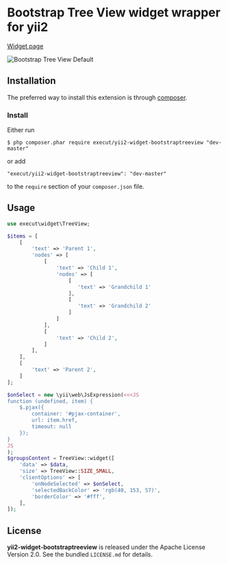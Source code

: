 # Bootstrap Tree View widget wrapper for yii2

[Widget page](https://github.com/jonmiles/bootstrap-treeview)

![Bootstrap Tree View Default](https://raw.github.com/jonmiles/bootstrap-treeview/master/screenshot/default.PNG)

## Installation

The preferred way to install this extension is through [composer](http://getcomposer.org/download/).

### Install

Either run

```
$ php composer.phar require execut/yii2-widget-bootstraptreeview "dev-master"
```

or add

```
"execut/yii2-widget-bootstraptreeview": "dev-master"
```

to the ```require``` section of your `composer.json` file.

## Usage
```php
use execut\widget\TreeView;

$items = [
    [
        'text' => 'Parent 1',
        'nodes' => [
            [
                'text' => 'Child 1',
                'nodes' => [
                    [
                       'text' => 'Grandchild 1'
                    ],
                    [
                       'text' => 'Grandchild 2'
                    ]
                ]
            ],
            [
                'text' => 'Child 2',
            ]
        ],
    ],
    [
        'text' => 'Parent 2',
    ]
];

$onSelect = new \yii\web\JsExpression(<<<JS
function (undefined, item) {
    $.pjax({
        container: '#pjax-container',
        url: item.href,
        timeout: null
    });
}
JS
);
$groupsContent = TreeView::widget([
    'data' => $data,
    'size' => TreeView::SIZE_SMALL,
    'clientOptions' => [
        'onNodeSelected' => $onSelect,
        'selectedBackColor' => 'rgb(40, 153, 57)',
        'borderColor' => '#fff',
    ],
]);
```

## License

**yii2-widget-bootstraptreeview** is released under the Apache License Version 2.0. See the bundled `LICENSE.md` for details.